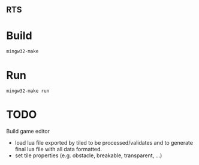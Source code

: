 ## RTS

# Build

```
mingw32-make
```

# Run

```
mingw32-make run
```

# TODO

Build game editor 
* load lua file exported by tiled to be processed/validates and to generate final lua file with all data formatted.
* set tile properties (e.g. obstacle, breakable, transparent, ...)
